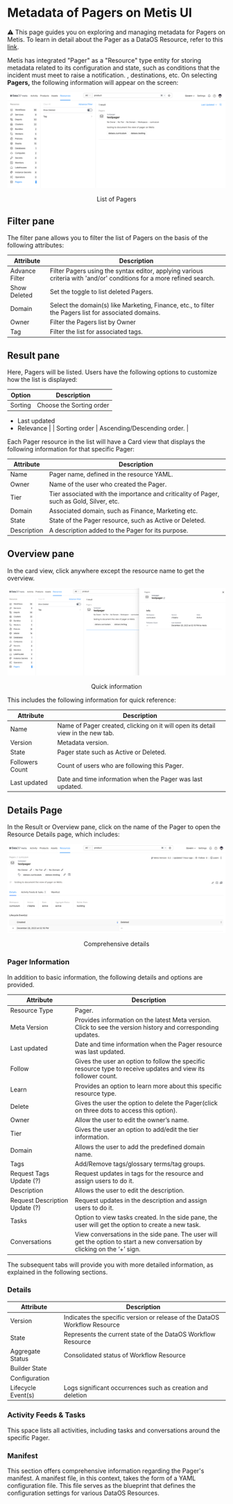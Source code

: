 # Metadata of Pagers on Metis UI

<aside class="callout">
⚠️ This page guides you on exploring and managing metadata for Pagers on Metis. To learn in detail about the Pager as a  DataOS Resource, refer to this <a href="/resources/">link</a>.

</aside>

Metis has integrated "Pager" as a "Resource" type entity for storing metadata related to its configuration and state, such as conditions that the incident must meet to raise a notification. ,  destinations, etc. On selecting **Pagers,** the following information will appear on the screen:

![Metis Pagers](metis_resources_pagers/pagers.png)
<figcaption align = "center"> List of Pagers  </figcaption>

## Filter pane

The filter pane allows you to filter the list of Pagers on the basis of the following attributes:

| Attribute | Description |
| --- | --- |
| Advance Filter | Filter Pagers using the syntax editor, applying various criteria with 'and/or' conditions for a more refined search. |
| Show Deleted | Set the toggle to list deleted Pagers. |
| Domain | Select the domain(s) like Marketing, Finance, etc., to filter the Pagers list for associated domains. |
| Owner | Filter the Pagers list by Owner |
| Tag | Filter the list for associated tags. |

## Result pane

Here, Pagers will be listed. Users have the following options to customize how the list is displayed:

| Option | Description |
| --- | --- |
| Sorting | Choose the Sorting order
- Last updated
- Relevance |
| Sorting order | Ascending/Descending order. |

Each Pager resource in the list will have a Card view that displays the following information for that specific Pager:

| Attribute | Description |
| --- | --- |
| Name | Pager name, defined in the resource YAML. |
| Owner | Name of the user who created the Pager. |
| Tier | Tier associated with the importance and criticality of Pager, such as Gold, Silver, etc. |
| Domain | Associated domain, such as Finance, Marketing etc. |
| State | State of the Pager resource, such as Active or Deleted. |
| Description | A description added to the Pager for its purpose. |

## Overview pane

In the card view, click anywhere except the resource name to get the overview.

![image](metis_resources_pagers/pager_overview.png)
<figcaption align = "center"> Quick information  </figcaption>

This includes the following information for quick reference:

| Attribute | Description |
| --- | --- |
| Name | Name of Pager created, clicking on it will open its detail view in the new tab. |
| Version | Metadata version. |
| State | Pager state such as Active or Deleted. |
| Followers Count | Count of users who are following this Pager. |
| Last updated | Date and time information when the Pager was last updated. |

## Details Page

In the Result or Overview pane, click on the name of the Pager to open the Resource Details page, which includes:

![Metis Secrets Capture3.PNG.png](metis_resources_pagers/pager_details.png)
<figcaption align = "center"> Comprehensive details  </figcaption>

### **Pager Information**

In addition to basic information, the following details and options are provided.

| Attribute | Description |
| --- | --- |
| Resource Type | Pager. |
| Meta Version | Provides information on the latest Meta version. Click to see the version history and corresponding updates.  |
| Last updated | Date and time information when the Pager resource was last updated. |
| Follow | Gives the user an option to follow the specific resource type to receive updates and view its follower count. |
| Learn | Provides an option to learn more about this specific resource type. |
| Delete | Gives the user the option to delete the Pager(click on three dots to access this option). |
| Owner | Allow the user to edit the owner’s name. |
| Tier | Gives the user an option to add/edit the tier information. |
| Domain | Allows the user to add the predefined domain name. |
| Tags | Add/Remove tags/glossary terms/tag groups. |
| Request Tags Update (?) | Request updates in tags for the resource and assign users to do it. |
| Description | Allows the user to edit the description. |
| Request Description Update (?) | Request updates in the description and assign users to do it. |
| Tasks | Option to view tasks created. In the side pane, the user will get the option to create a new task. |
| Conversations | View conversations in the side pane. The user will get the option to start a new conversation by clicking on the ‘+’ sign. |

The subsequent tabs will provide you with more detailed information, as explained in the following sections.

### **Details**

| Attribute | Description |
| --- | --- |
| Version | Indicates the specific version or release of the DataOS Workflow Resource |
| State | Represents the current state of the DataOS Workflow Resource |
| Aggregate Status | Consolidated status of Workflow Resource |
| Builder State |  |
| Configuration |  |
| Lifecycle Event(s) | Logs significant occurrences such as creation and deletion |

### **Activity Feeds & Tasks**

This space lists all activities, including tasks and conversations around the specific Pager.

### **Manifest**

This section offers comprehensive information regarding the Pager's manifest. A manifest file, in this context, takes the form of a YAML configuration file. This file serves as the blueprint that defines the configuration settings for various DataOS Resources.
